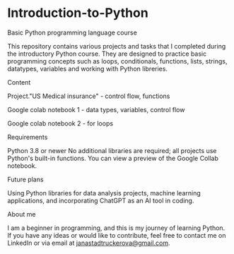 # Introduction-to-Python
Basic Python programming language course

This repository contains various projects and tasks that I completed during the introductory Python course. They are designed to practice basic programming concepts such as loops, conditionals, functions, lists, strings, datatypes, variables and working with Python libreries.

Content

Project."US Medical insurance" - control flow, functions

Google colab notebook 1 - data types, variables, control flow

Google colab notebook 2 - for loops

Requirements

Python 3.8 or newer
No additional libraries are required; all projects use Python's built-in functions.
You can view a preview of the Google Collab notebook.

Future plans

Using Python libraries for data analysis projects, machine learning applications, and incorporating ChatGPT as an AI tool in coding.

About me

I am a beginner in programming, and this is my journey of learning Python. If you have any ideas or would like to contribute, feel free to contact me on LinkedIn or via email at janastadtruckerova@gmail.com.
